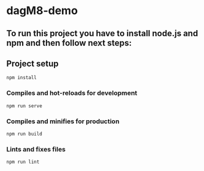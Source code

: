 # dagM8-demo

## To run this project you have to install **node.js** and **npm** and then follow next steps:

## Project setup
```
npm install
```

### Compiles and hot-reloads for development
```
npm run serve
```

### Compiles and minifies for production
```
npm run build
```

### Lints and fixes files
```
npm run lint
```
